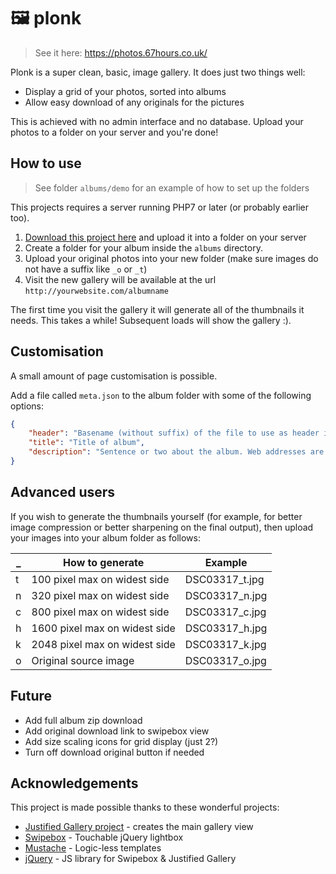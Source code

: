 # 🖼️ plonk

> See it here: https://photos.67hours.co.uk/

Plonk is a super clean, basic, image gallery.
It does just two things well: 

* Display a grid of your photos, sorted into albums
* Allow easy download of any originals for the pictures

This is achieved with no admin interface and no database. Upload your photos to a folder on your server and you're done!

## How to use

> See folder `albums/demo` for an example of how to set up the folders

This projects requires a server running PHP7 or later (or probably earlier too).

1. [Download this project here](https://github.com/gcsalzburg/plonk/archive/master.zip) and upload it into a folder on your server
2. Create a folder for your album inside the `albums` directory.
3. Upload your original photos into your new folder (make sure images do not have a suffix like `_o` or `_t`)
4. Visit the new gallery will be available at the url `http://yourwebsite.com/albumname`

The first time you visit the gallery it will generate all of the thumbnails it needs. This takes a while! Subsequent loads will show the gallery :).

## Customisation

A small amount of page customisation is possible.

Add a file called `meta.json` to the album folder with some of the following options:

```json
{
    "header": "Basename (without suffix) of the file to use as header image, e.g. DSC00317",
    "title": "Title of album",
    "description": "Sentence or two about the album. Web addresses are converted to links."
}
```

## Advanced users

If you wish to generate the thumbnails yourself (for example, for better image compression or better sharpening on the final output), then upload your images into your album folder as follows:

| _ | How to generate | Example |
| --- | --- | -- |
| t | 100 pixel max on widest side | DSC03317_t.jpg |
| n | 320 pixel max on widest side | DSC03317_n.jpg |
| c | 800 pixel max on widest side | DSC03317_c.jpg |
| h | 1600 pixel max on widest side | DSC03317_h.jpg |
| k | 2048 pixel max on widest side | DSC03317_k.jpg |
| o | Original source image | DSC03317_o.jpg |

## Future

* Add full album zip download
* Add original download link to swipebox view
* Add size scaling icons for grid display (just 2?)
* Turn off download original button if needed

## Acknowledgements

This project is made possible thanks to these wonderful projects:

* [Justified Gallery project](https://github.com/miromannino/Justified-Gallery) - creates the main gallery view
* [Swipebox](http://brutaldesign.github.io/swipebox/) - Touchable jQuery lightbox
* [Mustache](http://mustache.github.io/) - Logic-less templates
* [jQuery](http://jquery.com/) - JS library for Swipebox & Justified Gallery